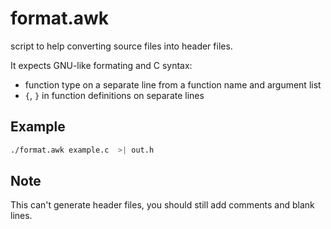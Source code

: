<!-- 02.05 2020 -->

# format.awk
script to help converting source files into header files.

It expects GNU-like formating and C syntax:
  - function type on a separate line from a function name and argument list
  - `{`, `}` in function definitions on separate lines


## Example
``` sh
./format.awk example.c  >| out.h
```

## Note
This can't generate header files,
you should still add comments and blank lines.
